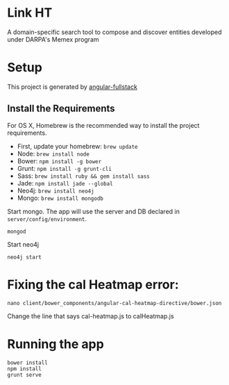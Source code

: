# Link HT
A domain-specific search tool to compose and discover entities developed under DARPA's Memex program

# Setup
This project is generated by [angular-fullstack](https://github.com/DaftMonk/generator-angular-fullstack)

## Install the Requirements
For OS X, Homebrew is the recommended way to install the project requirements.

- First, update your homebrew: `brew update`
- Node: `brew install node`
- Bower: `npm install -g bower`
- Grunt: `npm install -g grunt-cli`
- Sass: `brew install ruby && gem install sass`
- Jade: `npm install jade --global`
- Neo4j: `brew install neo4j` 
- Mongo: `brew install mongodb`

Start mongo. The app will use the server and DB declared in `server/config/environment`. 

```
mongod
```

Start neo4j

```
neo4j start
```

# Fixing the cal Heatmap error:
```
nano client/bower_components/angular-cal-heatmap-directive/bower.json
```
Change the line that says cal-heatmap.js to calHeatmap.js

# Running the app

```
bower install
npm install
grunt serve
```



